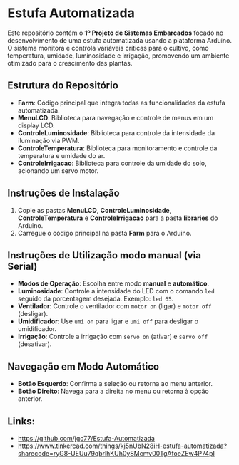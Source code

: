 # Estufa Automatizada

Este repositório contém o **1º Projeto de Sistemas Embarcados** focado no desenvolvimento de uma estufa automatizada usando a plataforma Arduino. O sistema monitora e controla variáveis críticas para o cultivo, como temperatura, umidade, luminosidade e irrigação, promovendo um ambiente otimizado para o crescimento das plantas.

## Estrutura do Repositório

- **Farm**: Código principal que integra todas as funcionalidades da estufa automatizada.
- **MenuLCD**: Biblioteca para navegação e controle de menus em um display LCD.
- **ControleLuminosidade**: Biblioteca para controle da intensidade da iluminação via PWM.
- **ControleTemperatura**: Biblioteca para monitoramento e controle da temperatura e umidade do ar.
- **ControleIrrigacao**: Biblioteca para controle da umidade do solo, acionando um servo motor.

## Instruções de Instalação

1. Copie as pastas **MenuLCD**, **ControleLuminosidade**, **ControleTemperatura** e **ControleIrrigacao** para a pasta **libraries** do Arduino.
2. Carregue o código principal na pasta **Farm** para o Arduino.

## Instruções de Utilização modo manual (via Serial)

- **Modos de Operação**: Escolha entre modo **manual** e **automático**.
- **Luminosidade**: Controle a intensidade do LED com o comando `led` seguido da porcentagem desejada. Exemplo: `led 65`.
- **Ventilador**: Controle o ventilador com `motor on` (ligar) e `motor off` (desligar).
- **Umidificador**: Use `umi on` para ligar e `umi off` para desligar o umidificador.
- **Irrigação**: Controle a irrigação com `servo on` (ativar) e `servo off` (desativar).

## Navegação em Modo Automático

- **Botão Esquerdo**: Confirma a seleção ou retorna ao menu anterior.
- **Botão Direito**: Navega para a direita no menu ou retorna à opção anterior.

## Links:
- https://github.com/jgc77/Estufa-Automatizada
- https://www.tinkercad.com/things/kj5nUbN28iH-estufa-automatizada?sharecode=ryG8-UEUu79qbrlhKUh0y8Mcmv00TgAfoeZEw4P74pI
